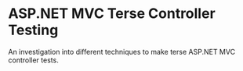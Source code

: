 ﻿ASP.NET MVC Terse Controller Testing
====================================

An investigation into different techniques to make terse ASP.NET MVC controller tests.